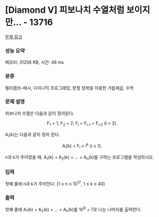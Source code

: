 # [Diamond V] 피보나치 수열처럼 보이지만... - 13716 

[문제 링크](https://www.acmicpc.net/problem/13716) 

### 성능 요약

메모리: 31256 KB, 시간: 48 ms

### 분류

벌리캠프–매시, 다이나믹 프로그래밍, 분할 정복을 이용한 거듭제곱, 수학

### 문제 설명

<p>피보나치 수열은 다음과 같이 정의된다.</p>

<p style="text-align: center;">F<sub>1</sub> = 1, F<sub>2</sub> = 2, F<sub>i</sub> = F<sub>i-1</sub> + F<sub>i-2</sub> (i > 2).</p>

<p>A<sub>i</sub>(k)는 다음과 같이 정의 된다.</p>

<p style="text-align: center;">A<sub>i</sub>(k) = F<sub>i</sub> × i<sup>k</sup> (i ≥ 1).</p>

<p>n과 k가 주어졌을 때, A<sub>1</sub>(k) + A<sub>2</sub>(k) + ... + A<sub>n</sub>(k)를 구하는 프로그램을 작성하시오.</p>

### 입력 

 <p>첫째 줄에 n과 k가 주어진다. (1 ≤ n ≤ 10<sup>17</sup>, 1 ≤ k ≤ 40)</p>

### 출력 

 <p>첫째 줄에 A<sub>1</sub>(k) + A<sub>2</sub>(k) + ... + A<sub>n</sub>(k)를 10<sup>9</sup> + 7로 나눈 나머지를 출력한다.</p>

